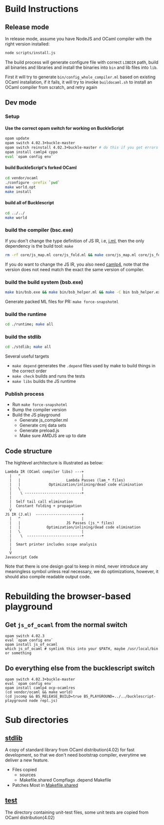 # Build Instructions

## Release mode

In release mode, assume you have NodeJS and
OCaml compiler  with the right version installed:

```sh
node scripts/install.js
```

The build process will generate configure file with correct `LIBDIR` path,
build all binaries and libraries and
install the binaries into `bin` and lib files into `lib`.

First it will try to generate `bin/config_whole_compiler.ml` based on existing
OCaml installation, if it fails, it will try to invoke `buildocaml.sh` to
install an OCaml compiler from scratch, and retry again


## Dev mode

### Setup

#### Use the correct opam switch for working on BuckleScript
```sh
opam update
opam switch 4.02.3+buckle-master
opam switch reinstall 4.02.3+buckle-master # do this if you get errors even from a clean compilation
opam install camlp4 cppo
eval `opam config env`
```

#### build BuckleScript's forked OCaml
```sh
cd vendor/ocaml
./configure -prefix `pwd`
make world.opt
make install
```

#### build all of Bucklescript
```sh
cd ../../
make world
```

### build the compiler (bsc.exe)

If you don't change the type definition of JS IR, i.e, [j.ml](./j.ml),
then the only dependency is the build tool:
`make`

```sh
rm -rf core/js_map.ml core/js_fold.ml && make core/js_map.ml core/js_fold.ml bin/bsc.exe
```

If you do want to change the JS IR, you also need
[camlp4](https://github.com/ocaml/camlp4), note that the version does
not need match the exact the same version of compiler.

### build the build system (bsb.exe)

```sh
make bin/bsb.exe && make bin/bsb_helper.ml && make -C bin bsb_helper.exe
```

Generate packed ML files for PR: `make force-snapshotml`

### build the runtime

```sh
cd ./runtime; make all
```

### build the stdlib

```sh
cd ./stdlib; make all
```

Several useful targets

- `make depend` generates the `.depend` files used by make to build things in the correct order
- `make check`  builds and runs the tests
- `make libs` builds the JS runtime

### Publish process
- Run `make force-snapshotml`
- Bump the compiler version
- Build the JS playground
  * Generate js_compiler.ml
  * Generate cmj data sets
  * Generate preload.js
  * Make sure AMDJS are up to date




## Code structure

The highlevel architecture is illustrated as below:

```
Lambda IR (OCaml compiler libs) ---+
  |   ^                            |
  |   |                     Lambda Passes (lam_* files)
  |   |             Optimization/inlining/dead code elimination
  |   \                            |
  |    \ --------------------------+
  |
  |  Self tail call elimination
  |  Constant folding + propagation
  V
JS IR (J.ml)  ---------------------+
  |   ^                            |
  |   |                     JS Passes (js_* files)
  |   |            Optimization/inlining/dead code elimination
  |   \                            |
  |    \  -------------------------+
  |
  |  Smart printer includes scope analysis
  |
  V
Javascript Code
```

Note that there is one design goal to keep in mind, never introduce
any meaningless symbol unless real necessary, we do optimizations,
however, it should also compile readable output code.

# Rebuilding the browser-based playground

## Get `js_of_ocaml` from the normal switch

```
opam switch 4.02.3
eval `opam config env`
opam install js_of_ocaml
which js_of_ocaml # symlink this into your $PATH, maybe /usr/local/bin or something
```

## Do everything else from the bucklescript switch

```
opam switch 4.02.3+buckle-master
eval `opam config env`
opam install camlp4 ocp-ocamlres
(cd vendor/ocaml && make world)
(cd jscomp && BS_RELEASE_BUILD=true BS_PLAYGROUND=../../bucklescript-playground node repl.js)
```

# Sub directories

## [stdlib](./stdlib)

A copy of standard library from OCaml distribution(4.02) for fast development,
so that we don't need bootstrap compiler, everytime we deliver a new feature.

- Files copied
  - sources
  - Makefile.shared Compflags .depend Makefile
- Patches
  Most in [Makefile.shared](./stdlib/Makefile.shared)


## [test](./test)

The directory containing unit-test files, some unit tests are copied from OCaml distribution(4.02)
